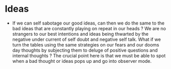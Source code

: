 # Ideas

* If we can self sabotage our good ideas, can then we do the same to the bad ideas that are constantly playing on repeat in our heads ? We are no strangers to our best intentions and ideas being thwarted by the negative under current of self doubt and negative self talk. What if we turn the tables using the same strategies on our fears and our dooms day thoughts by subjecting them to deluge of positive questions and internal thoughts ? The crucial point here is that we must be able to spot when a bad thought or ideas pops up and go into observer mode.


